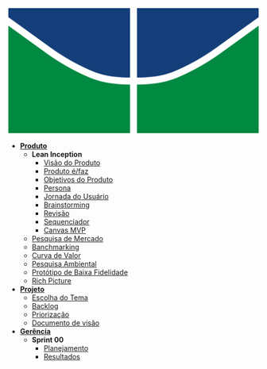 <img src="assets/img/logoUnB.png" alt="Logo da UNB" />

- [**Produto**](_docs/produto/README.md)
  - **Lean Inception**
    - [Visão do Produto](_docs/produto/visao_produto.md)
    - [Produto é/faz](_docs/produto/produto_e.md)
    - [Objetivos do Produto](_docs/produto/objetivo_produto.md)
    - [Persona](_docs/produto/persona.md)
    - [Jornada do Usuário](_docs/produto/jornada.md)
    - [Brainstorming](_docs/produto/brainstorming.md)
    - [Revisão](_docs/produto/revisao.md)
    - [Sequenciador](_docs/produto/sequenciador.md)
    - [Canvas MVP](_docs/produto/canvas.md)
  - [Pesquisa de Mercado](_docs/produto/pesquisa_mercado.md)
  - [Banchmarking](_docs/produto/benchmarking.md)
  - [Curva de Valor](_docs/produto/curva_valor.md)
  - [Pesquisa Ambiental](_docs/produto/pesquisa_ambiental.md)
  - [Protótipo de Baixa Fidelidade](_docs/produto/prototipo_baixa_fidelidade.md)
  - [Rich Picture](_docs/produto/rich_picture.md)
- [**Projeto**](_docs/projeto/README.md)
  - [Escolha do Tema](_docs/projeto/themes_vote.md)
  - [Backlog](_docs/projeto/backlog.md)
  - [Priorização](_docs/projeto/priorizacao.md)
  - [Documento de visão](_docs/projeto/documento_visao.md)
- [**Gerência**](_docs/gerência/README.md)
  - **Sprint 00**
    - [Planejamento](_docs/gerência/sprint0/plaining.md)
    - [Resultados](_docs/gerência/sprint0/results.md)
